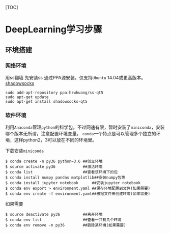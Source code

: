 
[TOC]
# DeepLearning学习步骤
## 环境搭建
### 网络环境
用ss翻墙
先安装ss
通过PPA源安装，仅支持`Ubuntu` 14.04或更高版本。
[shadowsocks](https://github.com/shadowsocks/shadowsocks-qt5/wiki/%E5%AE%89%E8%A3%85%E6%8C%87%E5%8D%97)
```
sudo add-apt-repository ppa:hzwhuang/ss-qt5
sudo apt-get update
sudo apt-get install shadowsocks-qt5
```




### 软件环境
利用`Anaconda`管理`python`的科学包。不过网速有限，暂时安装了`miniconda`，安装哪个版本无所谓，注意配置环境变量。
`conda`一个特点是可以管理多个独立的环境，这样python2，3可以放在不同的环境里。

下载安装`miniconda`
```
$ conda create -n py36 python=3.6 ##创立环境
$ source activate py36            ##激活环境
$ conda list                      ##查看该环境下的包
$ conda install numpy pandas matplotlib##安装numpy包等
$ conda install jupyter notebook      ##安装jupyter notebook
$ conda env export > environment.yaml ##保存环境配置到文件(如果需要)
$ conda env create -f environment.yaml##根据文件来创建环境(如果需要)
```

如果需要
```
$ source deactivate py36          ##离开环境
$ conda env list                  ##查看一共有几个环境
$ conda env remove -n py36        ##删除某环境(如果需要)
```
